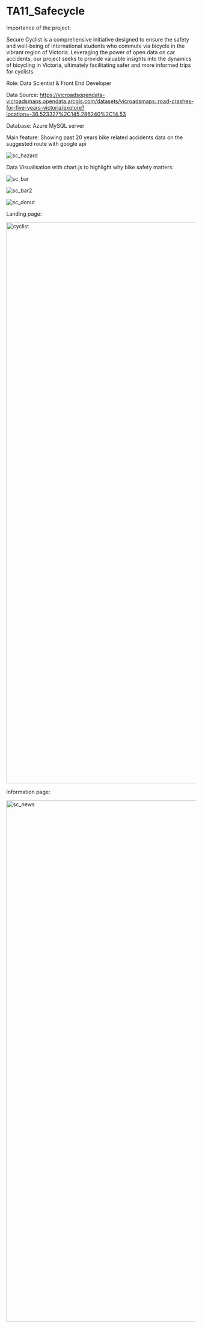 # TA11_Safecycle

Importance of the project:

Secure Cyclist is a comprehensive initiative designed to ensure the safety and well-being of international students who commute via bicycle in the vibrant region of Victoria. Leveraging the power of open data on car accidents, our project seeks to provide valuable insights into the dynamics of bicycling in Victoria, ultimately facilitating safer and more informed trips for cyclists.

Role: Data Scientist & Front End Developer

Data Source:
https://vicroadsopendata-vicroadsmaps.opendata.arcgis.com/datasets/vicroadsmaps::road-crashes-for-five-years-victoria/explore?location=-36.523327%2C145.286240%2C14.53

Database:
Azure MySQL server

Main feature: Showing past 20 years bike related accidents data on the suggested route with google api

![sc_hazard](https://github.com/chinnnying/secure_cyclist/assets/149027088/bda10df1-dedc-4eee-9255-30c38cddf35d)


Data Visualisation with chart.js to highlight why bike safety matters:

![sc_bar](https://github.com/chinnnying/secure_cyclist/assets/149027088/26726194-7a83-4ae2-9269-f88f6441c6cb)

![sc_bar2](https://github.com/chinnnying/secure_cyclist/assets/149027088/f868b33f-a23b-4466-8cf8-184f7645995b)

![sc_donut](https://github.com/chinnnying/secure_cyclist/assets/149027088/b19932e6-fb46-4b2c-bddb-26456b05d420)


Landing page:


<img width="1490" alt="cyclist" src="https://github.com/chinnnying/secure_cyclist/assets/149027088/4181cf63-61cb-440e-ada8-9466a8dfa90f">


Information page:


<img width="1385" alt="sc_news" src="https://github.com/chinnnying/secure_cyclist/assets/149027088/cebbe644-8d2f-4dd9-bf10-6412000db48b">






